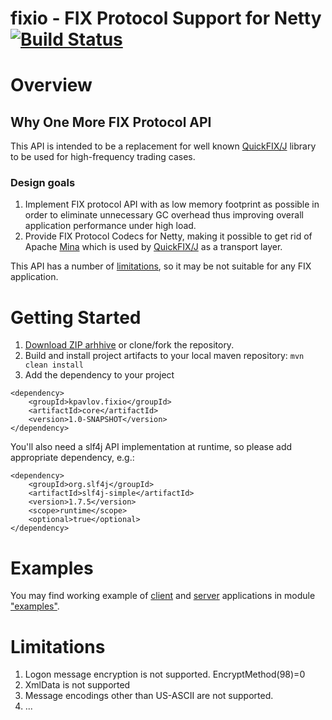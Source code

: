 fixio - FIX Protocol Support for Netty [![Build Status](https://travis-ci.org/kpavlov/fixio.png?branch=master)](https://travis-ci.org/kpavlov/fixio)
=====

# Overview #

## Why One More FIX Protocol API ##

This API is intended to be a replacement for well known [QuickFIX/J][quickfix] library to be used for high-frequency trading cases.

### Design goals ###

1. Implement FIX protocol API with as low memory footprint as possible in order to eliminate unnecessary GC overhead
thus improving overall application performance under high load.
2. Provide FIX Protocol Codecs for Netty, making it possible to get rid of Apache [Mina][mina] which is used by [QuickFIX/J][quickfix] as a transport layer.

This API has a number of [limitations](#Limitations), so it may be not suitable for any FIX application.

# Getting Started #

1. [Download ZIP arhhive](archive/master.zip) or clone/fork the repository.
2. Build and install project artifacts to your local maven repository:
`mvn clean install`
3. Add the dependency to your project

~~~~~~~~~
<dependency>
    <groupId>kpavlov.fixio</groupId>
    <artifactId>core</artifactId>
    <version>1.0-SNAPSHOT</version>
</dependency>
~~~~~~~~~

You'll also need a slf4j API implementation at runtime, so please add appropriate dependency, e.g.:

~~~~~~~~~
<dependency>
    <groupId>org.slf4j</groupId>
    <artifactId>slf4j-simple</artifactId>
    <version>1.7.5</version>
    <scope>runtime</scope>
    <optional>true</optional>
</dependency>
~~~~~~~~~

# Examples #

You may find working example of [client][client-example] and [server][server-example] applications in module ["examples"][examples-module].

# Limitations #

1. Logon message encryption is not supported. EncryptMethod(98)=0
2. XmlData is not supported
3. Message encodings other than US-ASCII are not supported.
4. ...

[client-example]: tree/master/examples/src/main/java/fixio/examples/priceclient
[server-example]: tree/master/examples/src/main/java/fixio/examples/priceserver
[examples-module]: tree/master/examples
[quickfix]: http://www.quickfixj.org/ "Java Open Source FIX Engine"
[mina]: http://directory.apache.org/subprojects/mina/ "Apache Mina"
